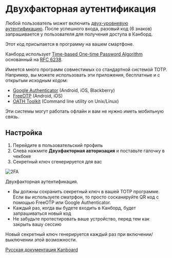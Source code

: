 Двухфакторная аутентификация
=============================

Любой пользователь может включить [двух-уровневую аутентификацию](http://ru.wikipedia.org/wiki/Многофакторная_аутентификация). После успешного входа, разовый код (6 знаков) запрашивается у пользователя для получения доступа в Канборд.

Этот код присылается в программу на вашем смартфоне.

Канборд использует [Time-based One-time Password Algorithm](http://ru.wikipedia.org/wiki/Time-based_One-time_Password_Algorithm) основанный на [RFC 6238](http://tools.ietf.org/html/rfc6238).

Имеется много программ совместимых со стандартной системой TOTP. Например, вы можете использовать эти приложения, бесплатные и с открытым исходным кодом:

-   [Google Authenticator](https://github.com/google/google-authenticator/) (Android, iOS, Blackberry)
-   [FreeOTP](https://freeotp.github.io/) (Android, iOS)
-   [OATH Toolkit](http://www.nongnu.org/oath-toolkit/) (Command line utility on Unix/Linux)

Эти системы могут работать офлайн и вам не нужно иметь мобильную связь.

Настройка
---------

1.  Перейдите в пользовательский профиль
2.  Слева нажмите **Двухфакторная авторизация** и поставьте галочку в чекбоке
3.  Секретный ключ сгенерируется для вас

![2FA](screenshots/2fa.png)

Двухфакторная аутентификация.


-   Вы должны сохранить секретный ключ в вашей TOTP программе. Если вы используете сматрфон, то просто сосканируйте QR код с помощью FreeOTP или Google Authenticator.
-   Каждый раз, когда вы будете входить в Канборд, будет запрашиваться новый код
-   Не забудьте протестировать ваше устройство, перед тем как закрыть вашу сессию

Новый секретный ключ генерируется каждый раз при включении/выключении этой возможности.

[Русская документация Kanboard](http://kanboard.ru/doc/)

